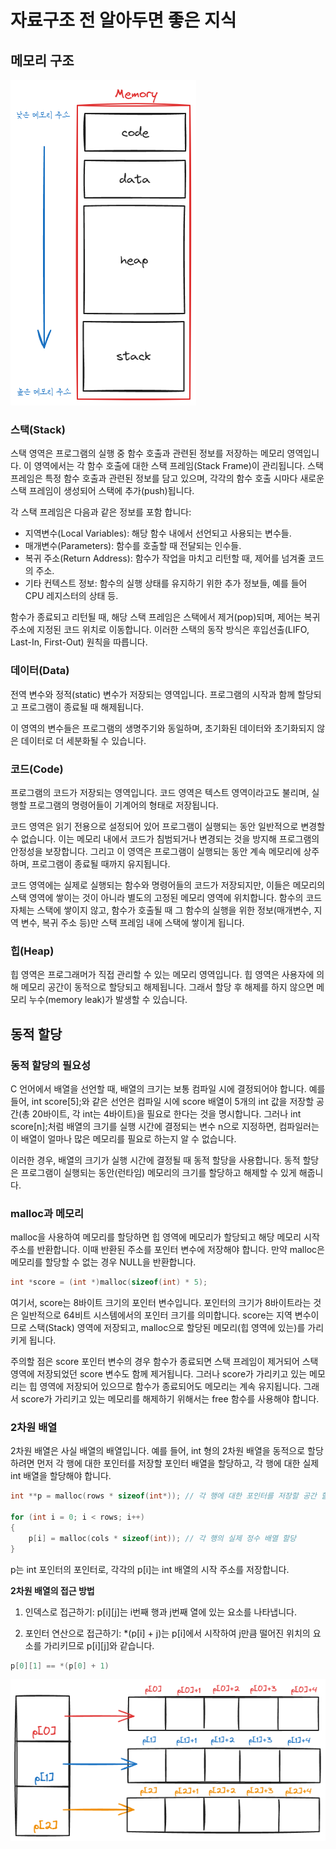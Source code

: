 # 자료구조 전 알아두면 좋은 지식


## 메모리 구조

![메모리 구조](image/memory_structure.png)

### 스택(Stack)

스택 영역은 프로그램의 실행 중 함수 호출과 관련된 정보를 저장하는 메모리 영역입니다. 이 영역에서는 각 함수 호출에 대한 스택 프레임(Stack Frame)이 관리됩니다. 스택 프레임은 특정 함수 호출과 관련된 정보를 담고 있으며, 각각의 함수 호출 시마다 새로운 스택 프레임이 생성되어 스택에 추가(push)됩니다.

각 스택 프레임은 다음과 같은 정보를 포함 합니다:

- 지역변수(Local Variables): 해당 함수 내에서 선언되고 사용되는 변수들.
- 매개변수(Parameters): 함수를 호출할 때 전달되는 인수들.
- 복귀 주소(Return Address): 함수가 작업을 마치고 리턴할 때, 제어를 넘겨줄 코드의 주소.
- 기타 컨텍스트 정보: 함수의 실행 상태를 유지하기 위한 추가 정보들, 예를 들어 CPU 레지스터의 상태 등.

함수가 종료되고 리턴될 때, 해당 스택 프레임은 스택에서 제거(pop)되며, 제어는 복귀 주소에 지정된 코드 위치로 이동합니다. 이러한 스택의 동작 방식은 후입선출(LIFO, Last-In, First-Out) 원칙을 따릅니다.

### 데이터(Data)

전역 변수와 정적(static) 변수가 저장되는 영역입니다. 프로그램의 시작과 함께 할당되고 프로그램이 종료될 때 해제됩니다.

이 영역의 변수들은 프로그램의 생명주기와 동일하며, 초기화된 데이터와 초기화되지 않은 데이터로 더 세분화될 수 있습니다.

### 코드(Code)

프로그램의 코드가 저장되는 영역입니다. 코드 영역은 텍스트 영역이라고도 불리며, 실행할 프로그램의 명령어들이 기계어의 형태로 저장됩니다.

코드 영역은 읽기 전용으로 설정되어 있어 프로그램이 실행되는 동안 일반적으로 변경할 수 없습니다. 이는 메모리 내에서 코드가 침범되거나 변경되는 것을 방지해 프로그램의 안정성을 보장합니다. 그리고 이 영역은 프로그램이 실행되는 동안 계속 메모리에 상주하며, 프로그램이 종료될 때까지 유지됩니다.

코드 영역에는 실제로 실행되는 함수와 명령어들의 코드가 저장되지만, 이들은 메모리의 스택 영역에 쌓이는 것이 아니라 별도의 고정된 메모리 영역에 위치합니다. 함수의 코드 자체는 스택에 쌓이지 않고, 함수가 호출될 때 그 함수의 실행을 위한 정보(매개변수, 지역 변수, 복귀 주소 등)만 스택 프레임 내에 스택에 쌓이게 됩니다.

### 힙(Heap)

힙 영역은 프로그래머가 직접 관리할 수 있는 메모리 영역입니다. 
힙 영역은 사용자에 의해 메모리 공간이 동적으로 할당되고 해제됩니다. 그래서 할당 후 해제를 하지 않으면 메모리 누수(memory leak)가 발생할 수 있습니다.

## 동적 할당

### 동적 할당의 필요성

C 언어에서 배열을 선언할 때, 배열의 크기는 보통 컴파일 시에 결정되어야 합니다. 예를 들어, int score[5];와 같은 선언은 컴파일 시에 score 배열이 5개의 int 값을 저장할 공간(총 20바이트, 각 int는 4바이트)을 필요로 한다는 것을 명시합니다. 그러나 int score[n];처럼 배열의 크기를 실행 시간에 결정되는 변수 n으로 지정하면, 컴파일러는 이 배열이 얼마나 많은 메모리를 필요로 하는지 알 수 없습니다.

이러한 경우, 배열의 크기가 실행 시간에 결정될 때 동적 할당을 사용합니다. 동적 할당은 프로그램이 실행되는 동안(런타임) 메모리의 크기를 할당하고 해제할 수 있게 해줍니다.

### malloc과 메모리

malloc을 사용하여 메모리를 할당하면 힙 영역에 메모리가 할당되고 해당 메모리 시작 주소를 반환합니다. 
이때 반환된 주소를 포인터 변수에 저장해야 합니다. 만약 malloc은 메모리를 할당할 수 없는 경우 NULL을 반환합니다.

```c
int *score = (int *)malloc(sizeof(int) * 5);
```

여기서, score는 8바이트 크기의 포인터 변수입니다. 포인터의 크기가 8바이트라는 것은 일반적으로 64비트 시스템에서의 포인터 크기를 의미합니다. 
score는 지역 변수이므로 스택(Stack) 영역에 저장되고, malloc으로 할당된 메모리(힙 영역에 있는)를 가리키게 됩니다.

주의할 점은 score 포인터 변수의 경우 함수가 종료되면 스택 프레임이 제거되어 스택 영역에 저장되었던 score 변수도 함께 제거됩니다. 
그러나 score가 가리키고 있는 메모리는 힙 영역에 저장되어 있으므로 함수가 종료되어도 메모리는 계속 유지됩니다. 
그래서 score가 가리키고 있는 메모리를 해제하기 위해서는 free 함수를 사용해야 합니다.

### 2차원 배열 

2차원 배열은 사실 배열의 배열입니다. 예를 들어, int 형의 2차원 배열을 동적으로 할당하려면 먼저 각 행에 대한 포인터를 저장할 포인터 배열을 할당하고, 각 행에 대한 실제 int 배열을 할당해야 합니다.

```c
int **p = malloc(rows * sizeof(int*)); // 각 행에 대한 포인터를 저장할 공간 할당

for (int i = 0; i < rows; i++) 
{
    p[i] = malloc(cols * sizeof(int)); // 각 행의 실제 정수 배열 할당
}
```

p는 int 포인터의 포인터로, 각각의 p[i]는 int 배열의 시작 주소를 저장합니다.

**2차원 배열의 접근 방법**

1. 인덱스로 접근하기: p[i][j]는 i번째 행과 j번째 열에 있는 요소를 나타냅니다.

2. 포인터 연산으로 접근하기: *(p[i] + j)는 p[i]에서 시작하여 j만큼 떨어진 위치의 요소를 가리키므로 p[i][j]와 같습니다.

```c
p[0][1] == *(p[0] + 1)
```

![two_dimensional_array](image/two_dimensional_array.png)
